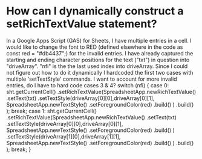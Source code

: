 
# How can I dynamically construct a setRichTextValue statement?

In a Google Apps Script (GAS) for Sheets, I have multiple entries in a cell. I would like to change the font to RED (defined elsewhere in the code as const red = "#db4437";) for the invalid entries. I have already captured the starting and ending character positions for the text ("txt") in question into "driveArray". "nfi" is the the last used index into driveArray. Since I could not figure out how to do it dynamically I hardcoded the first two cases with multiple 'setTextStyle' commands. I want to account for more invalid entries, do I have to hard code cases 3 & 4?
  switch (nfi) {
    case 0:
      sht.getCurrentCell()
        .setRichTextValue(SpreadsheetApp.newRichTextValue()
          .setText(txt)
          .setTextStyle(driveArray[0][0],driveArray[0][1], SpreadsheetApp.newTextStyle()
            .setForegroundColor(red)
            .build()
            )
          .build()
        );
      break;
    case 1:
      sht.getCurrentCell()
        .setRichTextValue(SpreadsheetApp.newRichTextValue()
          .setText(txt)
          .setTextStyle(driveArray[0][0],driveArray[0][1], SpreadsheetApp.newTextStyle()
            .setForegroundColor(red)
            .build()
            )
          .setTextStyle(driveArray[1][0],driveArray[1][1], SpreadsheetApp.newTextStyle()
            .setForegroundColor(red)
            .build()
            )
          .build()
        );
      break;
  }


        